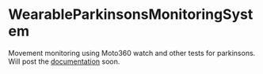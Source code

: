 # WearableParkinsonsMonitoringSystem
Movement monitoring using Moto360 watch and other tests for parkinsons.
Will post the [documentation](html/index.html) soon.
